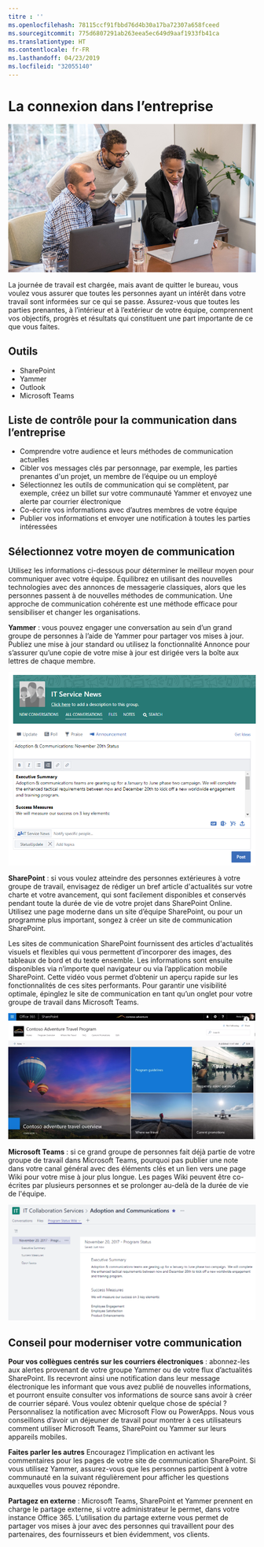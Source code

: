 ```yaml
---
titre : ''
ms.openlocfilehash: 78115ccf91fbbd76d4b30a17ba72307a658fceed
ms.sourcegitcommit: 775d6807291ab263eea5ec649d9aaf1933fb41ca
ms.translationtype: HT
ms.contentlocale: fr-FR
ms.lasthandoff: 04/23/2019
ms.locfileid: "32055140"
---
```

# <a name="connecting-across-the-company"></a>La connexion dans l’entreprise

![Se connecter visuellement](media/ditl_crosscompany.png)

La journée de travail est chargée, mais avant de quitter le bureau, vous voulez vous assurer que toutes les personnes ayant un intérêt dans votre travail sont informées sur ce qui se passe. Assurez-vous que toutes les parties prenantes, à l’intérieur et à l’extérieur de votre équipe, comprennent vos objectifs, progrès et résultats qui constituent une part importante de ce que vous faites.  

## <a name="tools"></a>Outils
- SharePoint
- Yammer
- Outlook
- Microsoft Teams 

## <a name="checklist-for-communicating-across-the-company"></a>Liste de contrôle pour la communication dans l’entreprise
- Comprendre votre audience et leurs méthodes de communication actuelles
- Cibler vos messages clés par personnage, par exemple, les parties prenantes d'un projet, un membre de l’équipe ou un employé
- Sélectionnez les outils de communication qui se complètent, par exemple, créez un billet sur votre communauté Yammer et envoyez une alerte par courrier électronique 
- Co-écrire vos informations avec d’autres membres de votre équipe
- Publier vos informations et envoyer une notification à toutes les parties intéressées 
 
## <a name="select-your-communication-method"></a>Sélectionnez votre moyen de communication
Utilisez les informations ci-dessous pour déterminer le meilleur moyen pour communiquer avec votre équipe. Équilibrez en utilisant des nouvelles technologies avec des annonces de messagerie classiques, alors que les personnes passent à de nouvelles méthodes de communication. Une approche de communication cohérente est une méthode efficace pour sensibiliser et changer les organisations. 

**Yammer** : vous pouvez engager une conversation au sein d’un grand groupe de personnes à l’aide de Yammer pour partager vos mises à jour. Publiez une mise à jour standard ou utilisez la fonctionnalité Annonce pour s’assurer qu’une copie de votre mise à jour est dirigée vers la boîte aux lettres de chaque membre. 

![Publications sur les réseaux sociaux](media/ditl_IT-Service-News.png)

**SharePoint** : si vous voulez atteindre des personnes extérieures à votre groupe de travail, envisagez de rédiger un bref article d'actualités sur votre charte et votre avancement, qui sont facilement disponibles et conservés pendant toute la durée de vie de votre projet dans SharePoint Online. Utilisez une page moderne dans un site d’équipe SharePoint, ou pour un programme plus important, songez à créer un site de communication SharePoint. 

Les sites de communication SharePoint fournissent des articles d'actualités visuels et flexibles qui vous permettent d’incorporer des images, des tableaux de bord et du texte ensemble. Les informations sont ensuite disponibles via n’importe quel navigateur ou via l’application mobile SharePoint. Cette vidéo vous permet d’obtenir un aperçu rapide sur les fonctionnalités de ces sites performants. Pour garantir une visibilité optimale, épinglez le site de communication en tant qu’un onglet pour votre groupe de travail dans Microsoft Teams.

![Exemple de site de communication dans SharePoint Online](media/ditl_Comm-Site.png)

**Microsoft Teams** : si ce grand groupe de personnes fait déjà partie de votre groupe de travail dans Microsoft Teams, pourquoi pas publier une note dans votre canal général avec des éléments clés et un lien vers une page Wiki pour votre mise à jour plus longue.  Les pages Wiki peuvent être co-écrites par plusieurs personnes et se prolonger au-delà de la durée de vie de l'équipe. 

![Capture d’écran d’une page Wiki dans Microsoft Teams](media/ditl_Teams-Wiki.png)

## <a name="tip-to-modernize-your-communication"></a>Conseil pour moderniser votre communication

**Pour vos collègues centrés sur les courriers électroniques** : abonnez-les aux alertes provenant de votre groupe Yammer ou de votre flux d’actualités SharePoint.  Ils recevront ainsi une notification dans leur message électronique les informant que vous avez publié de nouvelles informations, et pourront ensuite consulter vos informations de source sans avoir à créer de courrier séparé.  Vous voulez obtenir quelque chose de spécial ?  Personnalisez la notification avec Microsoft Flow ou PowerApps. Nous vous conseillons d’avoir un déjeuner de travail pour montrer à ces utilisateurs comment utiliser Microsoft Teams, SharePoint ou Yammer sur leurs appareils mobiles. 

**Faites parler les autres** Encouragez l’implication en activant les commentaires pour les pages de votre site de communication SharePoint.  Si vous utilisez Yammer, assurez-vous que les personnes participent à votre communauté en la suivant régulièrement pour afficher les questions auxquelles vous pouvez répondre. 

**Partagez en externe** : Microsoft Teams, SharePoint et Yammer prennent en charge le partage externe, si votre administrateur le permet, dans votre instance Office 365.  L’utilisation du partage externe vous permet de partager vos mises à jour avec des personnes qui travaillent pour des partenaires, des fournisseurs et bien évidemment, vos clients.
